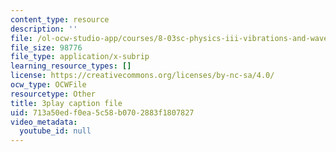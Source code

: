 ```yaml
---
content_type: resource
description: ''
file: /ol-ocw-studio-app/courses/8-03sc-physics-iii-vibrations-and-waves-fall-2016/713a50edf0ea5c58b0702883f1807827_Dlhma3z57SA.vtt
file_size: 98776
file_type: application/x-subrip
learning_resource_types: []
license: https://creativecommons.org/licenses/by-nc-sa/4.0/
ocw_type: OCWFile
resourcetype: Other
title: 3play caption file
uid: 713a50ed-f0ea-5c58-b070-2883f1807827
video_metadata:
  youtube_id: null
---
```

